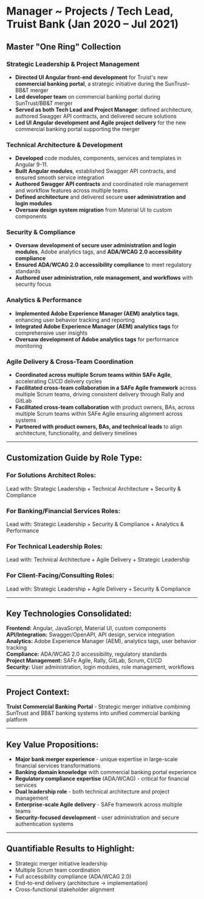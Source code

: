 # Manager ~ Projects / Tech Lead, Truist Bank (Jan 2020 – Jul 2021)

## **Master "One Ring" Collection**

### **Strategic Leadership & Project Management**
- **Directed UI Angular front-end development** for Truist's new **commercial banking portal**, a strategic initiative during the SunTrust–BB&T merger
- **Led developer team** on commercial banking portal during SunTrust/BB&T merger
- **Served as both Tech Lead and Project Manager**: defined architecture, authored Swagger API contracts, and delivered secure solutions
- **Led UI Angular development and Agile project delivery** for the new commercial banking portal supporting the merger

### **Technical Architecture & Development**
- **Developed** code modules, components, services and templates in Angular 9-11.
- **Built Angular modules**, established Swagger API contracts, and ensured smooth service integration
- **Authored Swagger API contracts** and coordinated role management and workflow features across multiple teams
- **Defined architecture** and delivered secure **user administration and login modules**
- **Oversaw design system migration** from Material UI to custom components

### **Security & Compliance**
- **Oversaw development of secure user administration and login modules**, Adobe analytics tags, and **ADA/WCAG 2.0 accessibility compliance**
- **Ensured ADA/WCAG 2.0 accessibility compliance** to meet regulatory standards
- **Authored user administration, role management, and workflows** with security focus

### **Analytics & Performance**
- **Implemented Adobe Experience Manager (AEM) analytics tags**, enhancing user behavior tracking and reporting
- **Integrated Adobe Experience Manager (AEM) analytics tags** for comprehensive user insights
- **Oversaw development of Adobe analytics tags** for performance monitoring

### **Agile Delivery & Cross-Team Coordination**
- **Coordinated across multiple Scrum teams within SAFe Agile**, accelerating CI/CD delivery cycles
- **Facilitated cross-team collaboration in a SAFe Agile framework** across multiple Scrum teams, driving consistent delivery through Rally and GitLab
- **Facilitated cross-team collaboration** with product owners, BAs, across multiple Scrum teams within SAFe Agile ensuring alignment across systems
- **Partnered with product owners, BAs, and technical leads** to align architecture, functionality, and delivery timelines

---

## **Customization Guide by Role Type:**

### **For Solutions Architect Roles:**
Lead with: Strategic Leadership + Technical Architecture + Security & Compliance

### **For Banking/Financial Services Roles:**
Lead with: Strategic Leadership + Security & Compliance + Analytics & Performance

### **For Technical Leadership Roles:**
Lead with: Technical Architecture + Agile Delivery + Strategic Leadership

### **For Client-Facing/Consulting Roles:**
Lead with: Strategic Leadership + Agile Delivery + Security & Compliance

---

## **Key Technologies Consolidated:**
**Frontend:** Angular, JavaScript, Material UI, custom components  
**API/Integration:** Swagger/OpenAPI, API design, service integration  
**Analytics:** Adobe Experience Manager (AEM), analytics tags, user behavior tracking  
**Compliance:** ADA/WCAG 2.0 accessibility, regulatory standards  
**Project Management:** SAFe Agile, Rally, GitLab, Scrum, CI/CD  
**Security:** User administration, login modules, role management, workflows

---

## **Project Context:**
**Truist Commercial Banking Portal** - Strategic merger initiative combining SunTrust and BB&T banking systems into unified commercial banking platform

---

## **Key Value Propositions:**
- **Major bank merger experience** - unique expertise in large-scale financial services transformations
- **Banking domain knowledge** with commercial banking portal experience
- **Regulatory compliance expertise** (ADA/WCAG) - critical for financial services
- **Dual leadership role** - both technical architecture and project management
- **Enterprise-scale Agile delivery** - SAFe framework across multiple teams
- **Security-focused development** - user administration and secure authentication systems

---

## **Quantifiable Results to Highlight:**
- Strategic merger initiative leadership
- Multiple Scrum team coordination
- Full accessibility compliance (ADA/WCAG 2.0)
- End-to-end delivery (architecture → implementation)
- Cross-functional stakeholder alignment
